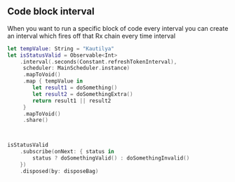 
## Code block interval

When you want to run a specific block of code every interval you can create an interval which fires off that Rx chain every time interval


```swift
let tempValue: String = "Kautilya"
let isStatusValid = Observable<Int>
	.interval(.seconds(Constant.refreshTokenInterval),
	 scheduler: MainScheduler.instance)
	 .mapToVoid()
	 .map { tempValue in 
		let result1 = doSomething()
		let result2 = doSomethingExtra()
		return result1 || result2 
	 }
	 .mapToVoid()
	 .share()



isStatusValid
	.subscribe(onNext: { status in 
		status ? doSomethingValid() : doSomethingInvalid()
	})
	.disposed(by: disposeBag)

```